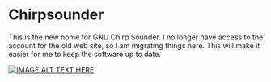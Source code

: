 # Chirpsounder

This is the new home for GNU Chirp Sounder. I no longer have access to the account for the old web site, so I am migrating things here. This will make it easier for me to keep the software up to date.

[![IMAGE ALT TEXT HERE](https://img.youtube.com/vi/GJQV6eIkokA/0.jpg)](https://www.youtube.com/watch?v=GJQV6eIkokA)
